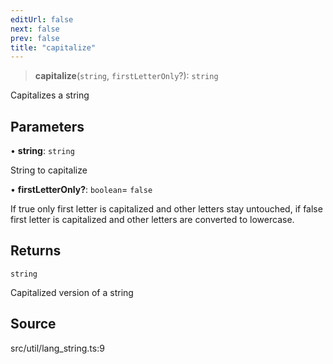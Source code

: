 ```yaml
---
editUrl: false
next: false
prev: false
title: "capitalize"
---
```


> **capitalize**(`string`, `firstLetterOnly`?): `string`

Capitalizes a string

## Parameters

• **string**: `string`

String to capitalize

• **firstLetterOnly?**: `boolean`= `false`

If true only first letter is capitalized
and other letters stay untouched, if false first letter is capitalized
and other letters are converted to lowercase.

## Returns

`string`

Capitalized version of a string

## Source

src/util/lang\_string.ts:9
